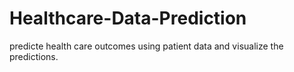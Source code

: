 # Healthcare-Data-Prediction
 predicte health care outcomes using patient data and visualize the predictions.
